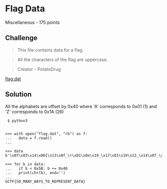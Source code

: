 # Flag Data
Miscellaneous - 175 points

## Challenge 
> This file contains data for a flag.

> All the characters of the flag are uppercase.

> Creator - PotatoDrug

[flag.dat](flag.dat)

## Solution

All the alphabets are offset by 0x40 where 'A' corresponds to 0x01 (1) and 'Z' corresponds to 0x1A (26)

	 $ python3


	>>> with open("flag.dat", "rb") as f:
	...   data = f.read()
	... 

	>>> data
	b'\x07\x03\x14\x06{\x13\x0f_\r\x01\x0e\x19_\x17\x01\x19\x13_\x14\x0f_\x12\x05\x10\x12\x05\x13\x05\x0e\x14_\x04\x01\x14\x01}'

	>>> for b in data:
	...   if b < 0x5B: b += 0x40
	...   print(chr(b), end='')
	... 
	GCTF{SO_MANY_WAYS_TO_REPRESENT_DATA}
